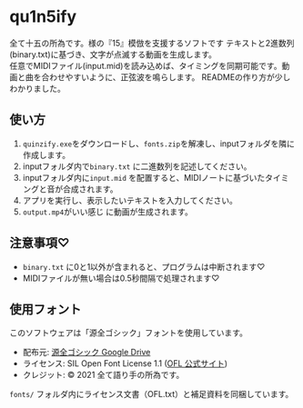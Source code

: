 # qu1n5ify
全て十五の所為です。様の『15』模倣を支援するソフトです
テキストと2進数列(binary.txt)に基づき、文字が点滅する動画を生成します。  
任意でMIDIファイル(input.mid)を読み込めば、タイミングを同期可能です。動画と曲を合わせやすいように、正弦波を鳴らします。
READMEの作り方が少しわかりました。

## 使い方
1. `quinzify.exe`をダウンロードし、`fonts.zip`を解凍し、inputフォルダを隣に作成します。
2. inputフォルダ内で`binary.txt` に二進数列を記述してください。
3. inputフォルダ内に`input.mid` を配置すると、MIDIノートに基づいたタイミングと音が合成されます。
4. アプリを実行し、表示したいテキストを入力してください。
5. `output.mp4`がいい感じ に動画が生成されます。

## 注意事項♡
- `binary.txt` に0と1以外が含まれると、プログラムは中断されます♡
- MIDIファイルが無い場合は0.5秒間隔で処理されます♡

## 使用フォント
このソフトウェアは「源全ゴシック」フォントを使用しています。
- 配布元: [源全ゴシック Google Drive](https://drive.google.com/drive/folders/19WidrJoCmI5qLJV-eR_ydURIwxB2-DSH)
- ライセンス: SIL Open Font License 1.1 ([OFL 公式サイト](https://scripts.sil.org/OFL))
- クレジット: © 2021 全て語り手の所為です。

`fonts/` フォルダ内にライセンス文書（OFL.txt）と補足資料を同梱しています。

